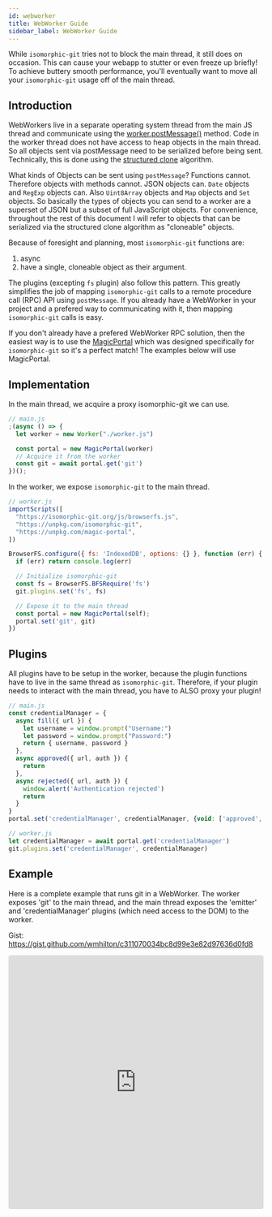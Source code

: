 ```yaml
---
id: webworker
title: WebWorker Guide
sidebar_label: WebWorker Guide
---
```


While `isomorphic-git` tries not to block the main thread, it still does on occasion.
This can cause your webapp to stutter or even freeze up briefly!
To achieve buttery smooth performance, you'll eventually want to move all your `isomorphic-git` usage off of the main thread.

## Introduction

WebWorkers live in a separate operating system thread from the main JS thread and communicate using the [worker.postMessage()](https://developer.mozilla.org/en-US/docs/Web/API/Worker/postMessage) method.
Code in the worker thread does not have access to heap objects in the main thread.
So all objects sent via postMessage need to be serialized before being sent.
Technically, this is done using the [structured clone](https://developer.mozilla.org/en-US/docs/Web/API/Web_Workers_API/Structured_clone_algorithm) algorithm.

What kinds of Objects can be sent using `postMessage`? Functions cannot. Therefore objects with methods cannot.
JSON objects can. `Date` objects and `RegExp` objects can. Also `Uint8Array` objects and `Map` objects and `Set` objects.
So basically the types of objects you can send to a worker are a superset of JSON but a subset of full JavaScript objects.
For convenience, throughout the rest of this document I will refer to objects that can be serialized via the structured clone algorithm as "cloneable" objects.

Because of foresight and planning, most `isomorphic-git` functions are:

1. async
2. have a single, cloneable object as their argument.

The plugins (excepting `fs` plugin) also follow this pattern.
This greatly simplifies the job of mapping `isomorphic-git` calls to a remote procedure call (RPC) API using `postMessage`.
If you already have a WebWorker in your project and a prefered way to communicating with it, then mapping `isomorphic-git` calls is easy.

If you don't already have a prefered WebWorker RPC solution, then the easiest way is to use the [MagicPortal](https://www.npmjs.com/package/magic-portal) which was designed specifically for `isomorphic-git` so it's a perfect match!
The examples below will use MagicPortal.

## Implementation

In the main thread, we acquire a proxy isomorphic-git we can use.

```js
// main.js
;(async () => {
  let worker = new Worker("./worker.js")

  const portal = new MagicPortal(worker)
  // Acquire it from the worker
  const git = await portal.get('git')
})();
```

In the worker, we expose `isomorphic-git` to the main thread.

```js
// worker.js
importScripts([
  "https://isomorphic-git.org/js/browserfs.js",
  "https://unpkg.com/isomorphic-git",
  "https://unpkg.com/magic-portal",
])

BrowserFS.configure({ fs: 'IndexedDB', options: {} }, function (err) {
  if (err) return console.log(err)

  // Initialize isomorphic-git
  const fs = BrowserFS.BFSRequire('fs')
  git.plugins.set('fs', fs)

  // Expose it to the main thread
  const portal = new MagicPortal(self);
  portal.set('git', git)
})
```

## Plugins

All plugins have to be setup in the worker, because the plugin functions have to live in the same thread as `isomorphic-git`.
Therefore, if your plugin needs to interact with the main thread, you have to ALSO proxy your plugin!

```js
// main.js
const credentialManager = {
  async fill({ url }) {
    let username = window.prompt("Username:")
    let password = window.prompt("Password:")
    return { username, password }
  },
  async approved({ url, auth }) {
    return
  },
  async rejected({ url, auth }) {
    window.alert('Authentication rejected')
    return
  }
}
portal.set('credentialManager', credentialManager, {void: ['approved', 'rejected']})

```

```js
// worker.js
let credentialManager = await portal.get('credentialManager')
git.plugins.set('credentialManager', credentialManager)
```

## Example

Here is a complete example that runs git in a WebWorker.
The worker exposes 'git' to the main thread, and the main thread exposes the 'emitter' and 'credentialManager' plugins (which need access to the DOM) to the worker.

Gist: https://gist.github.com/wmhilton/c311070034bc8d99e3e82d97636d0fd8

<iframe src="https://codesandbox.io/embed/kkpx6q162o?fontsize=13&module=%2Fworker.js" style="width:100%; height:500px; border:0; border-radius: 4px; overflow:hidden;" sandbox="allow-modals allow-forms allow-popups allow-scripts allow-same-origin"></iframe>

